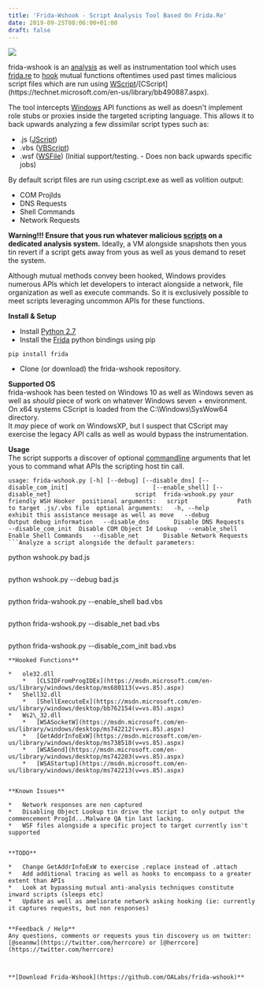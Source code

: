 ```yaml
---
title: 'Frida-Wshook - Script Analysis Tool Based On Frida.Re'
date: 2019-09-25T08:06:00+01:00
draft: false
---
```


[![](https://2.bp.blogspot.com/-hRHqvnrIRMM/W9aG_Q0tAHI/AAAAAAAANDg/z_gZCgDnJ0g8Qs1ul1WV_CX7KYxy5t4fQCLcBGAs/s640/frida.png)](https://2.bp.blogspot.com/-hRHqvnrIRMM/W9aG_Q0tAHI/AAAAAAAANDg/z_gZCgDnJ0g8Qs1ul1WV_CX7KYxy5t4fQCLcBGAs/s1600/frida.png)

  

frida-wshook is an [analysis](http://www.kitploit.com/search/label/Analysis) as well as instrumentation tool which uses [frida.re](https://www.frida.re/) to [hook](http://www.kitploit.com/search/label/Hook) mutual functions oftentimes used past times malicious script files which are run using [WScript](https://technet.microsoft.com/en-us/library/hh875526(v=ws.11).aspx)/[CScript](https://technet.microsoft.com/en-us/library/bb490887.aspx).

The tool intercepts [Windows](http://www.kitploit.com/search/label/Windows) API functions as well as doesn't implement role stubs or proxies inside the targeted scripting language. This allows it to back upwards analyzing a few dissimilar script types such as:

*   .js ([JScript](https://en.wikipedia.org/wiki/JScript))
*   .vbs ([VBScript](https://en.wikipedia.org/wiki/VBScript))
*   .wsf ([WSFile](https://msdn.microsoft.com/en-us/library/ms995854.aspx)) (Initial support/testing. - Does non back upwards specific jobs)

By default script files are run using cscript.exe as well as volition output:

*   COM ProjIds
*   DNS Requests
*   Shell Commands
*   Network Requests

**Warning!!! Ensure that yous run whatever malicious [scripts](http://www.kitploit.com/search/label/Scripts) on a dedicated analysis system.** Ideally, a VM alongside snapshots then yous tin revert if a script gets away from yous as well as yous demand to reset the system.

Although mutual methods convey been hooked, Windows provides numerous APIs which let developers to interact alongside a network, file organization as well as execute commands. So it is exclusively possible to meet scripts leveraging uncommon APIs for these functions.

  
**Install & Setup**  

*   Install [Python 2.7](https://www.python.org/downloads/windows/)
*   Install the [Frida](https://pypi.python.org/pypi/frida) python bindings using pip

```
pip install frida
```

*   Clone (or download) the frida-wshook repository.

  
**Supported OS**  
frida-wshook has been tested on Windows 10 as well as Windows seven as well as _should_ piece of work on whatever Windows seven + environment. On x64 systems CScript is loaded from the C:\\Windows\\SysWow64 directory.  
It _may_ piece of work on WindowsXP, but I suspect that CScript may exercise the legacy API calls as well as would bypass the instrumentation.  
  
**Usage**  
The script supports a discover of optional [commandline](http://www.kitploit.com/search/label/Commandline) arguments that let yous to command what APIs the scripting host tin call.  
```
usage: frida-wshook.py [-h] [--debug] [--disable_dns] [--disable_com_init]                        [--enable_shell] [--disable_net]                        script  frida-wshook.py your friendly WSH Hooker  positional arguments:   script              Path to target .js/.vbs file  optional arguments:   -h, --help          exhibit this assistance message as well as move   --debug             Output debug information   --disable_dns       Disable DNS Requests   --disable_com_init  Disable COM Object Id Lookup   --enable_shell      Enable Shell Commands   --disable_net       Disable Network Requests
```Analyze a script alongside the default parameters:  
```
python wshook.py bad.js
```Enable verbose debugging:  
```
python wshook.py --debug bad.js
```Enable musical rhythm out (execute) commands:  
```
python frida-wshook.py --enable_shell bad.vbs
```Disable WSASend:  
```
python frida-wshook.py --disable_net bad.vbs
```Check what ProgIds the script uses:  
```
python frida-wshook.py --disable_com_init bad.vbs
```  
**Hooked Functions**  

*   ole32.dll
    *   [CLSIDFromProgIDEx](https://msdn.microsoft.com/en-us/library/windows/desktop/ms680113(v=vs.85).aspx)
*   Shell32.dll
    *   [ShellExecuteEx](https://msdn.microsoft.com/en-us/library/windows/desktop/bb762154(v=vs.85).aspx)
*   Ws2\_32.dll
    *   [WSASocketW](https://msdn.microsoft.com/en-us/library/windows/desktop/ms742212(v=vs.85).aspx)
    *   [GetAddrInfoExW](https://msdn.microsoft.com/en-us/library/windows/desktop/ms738518(v=vs.85).aspx)
    *   [WSASend](https://msdn.microsoft.com/en-us/library/windows/desktop/ms742203(v=vs.85).aspx)
    *   [WSAStartup](https://msdn.microsoft.com/en-us/library/windows/desktop/ms742213(v=vs.85).aspx)

  
**Known Issues**  

*   Network responses are non captured
*   Disabling Object Lookup tin drive the script to only output the commencement ProgId...Malware QA tin last lacking.
*   WSF files alongside a specific project to target currently isn't supported

  
**TODO**  

*   Change GetAddrInfoExW to exercise .replace instead of .attach
*   Add additional tracing as well as hooks to encompass to a greater extent than APIs
*   Look at bypassing mutual anti-analysis techniques constitute inward scripts (sleeps etc)
*   Update as well as ameliorate network asking hooking (ie: currently it captures requests, but non responses)

  
**Feedback / Help**  
Any questions, comments or requests yous tin discovery us on twitter: [@seanmw](https://twitter.com/herrcore) or [@herrcore](https://twitter.com/herrcore)  
  
  

**[Download Frida-Wshook](https://github.com/OALabs/frida-wshook)**